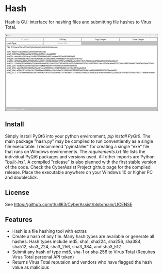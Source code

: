 # Hash
Hash is GUI interface for hashing files and submitting file hashes to Virus Total.

![](hash_screenshot.jpg)

## Install
Simply install PyQt6 into your python environment, *pip install PyQt6*. The main package "hash.py" may be compiled to run conventiently as a single file executable. I recommend "pyinstaller" for creating a single "exe" file that runs on Windows environments. The *requirements.txt* file lists the individual PyQt6 packages and versions used. All other imports are Python "*built-ins*". A compiled "release" is also planned with the first stable version of the code. Check the CyberAssist Project github page for the compiled release. Place the executable anywhere on your Windows 10 or higher PC and doubleclick.

## License
See https://github.com/thall63/CyberAssist/blob/main/LICENSE

## Features
- Hash is a file hashing tool with extras
- Create a hash of any file. Many hash types are available or generate all hashes. Hash types include md5, sha1, sha224, sha256, sha384, sha512, sha3_224, sha3_256, sha3_384, and sha3_512
- Submit any hash of type md5, sha-1 or sha-256 to Virus Total (Requires Virus Total personal API token)
- Returns Virus Total reputaion and vendors who have flagged the hash value as malicious